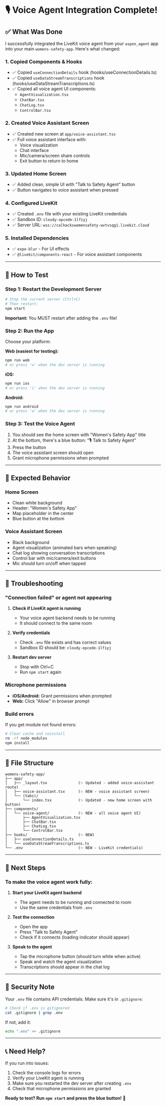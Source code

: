 # 🎙️ Voice Agent Integration Complete!

## ✅ What Was Done

I successfully integrated the LiveKit voice agent from your `aspen_agent` app into your main `womens-safety-app`. Here's what changed:

### 1. **Copied Components & Hooks**
- ✅ Copied `useConnectionDetails` hook (hooks/useConnectionDetails.ts)
- ✅ Copied `useDataStreamTranscriptions` hook (hooks/useDataStreamTranscriptions.ts)
- ✅ Copied all voice agent UI components:
  - `AgentVisualization.tsx`
  - `ChatBar.tsx`
  - `ChatLog.tsx`
  - `ControlBar.tsx`

### 2. **Created Voice Assistant Screen**
- ✅ Created new screen at `app/voice-assistant.tsx`
- ✅ Full voice assistant interface with:
  - Voice visualization
  - Chat interface
  - Mic/camera/screen share controls
  - Exit button to return to home

### 3. **Updated Home Screen**
- ✅ Added clean, simple UI with "Talk to Safety Agent" button
- ✅ Button navigates to voice assistant when pressed

### 4. **Configured LiveKit**
- ✅ Created `.env` file with your existing LiveKit credentials
- ✅ Sandbox ID: `cloudy-opcode-1lfiyj`
- ✅ Server URL: `wss://calhackswomensafety-wvtvsqg1.livekit.cloud`

### 5. **Installed Dependencies**
- ✅ `expo-blur` - For UI effects
- ✅ `@livekit/components-react` - For voice assistant components

---

## 🚀 How to Test

### Step 1: Restart the Development Server
```bash
# Stop the current server (Ctrl+C)
# Then restart:
npm start
```

**Important:** You MUST restart after adding the `.env` file!

### Step 2: Run the App
Choose your platform:

**Web (easiest for testing):**
```bash
npm run web
# or press 'w' when the dev server is running
```

**iOS:**
```bash
npm run ios
# or press 'i' when the dev server is running
```

**Android:**
```bash
npm run android
# or press 'a' when the dev server is running
```

### Step 3: Test the Voice Agent
1. You should see the home screen with "Women's Safety App" title
2. At the bottom, there's a blue button: "🎙️ Talk to Safety Agent"
3. Press the button
4. The voice assistant screen should open
5. Grant microphone permissions when prompted

---

## 🎯 Expected Behavior

### Home Screen
- Clean white background
- Header: "Women's Safety App"
- Map placeholder in the center
- Blue button at the bottom

### Voice Assistant Screen
- Black background
- Agent visualization (animated bars when speaking)
- Chat log showing conversation transcriptions
- Control bar with mic/camera/exit buttons
- Mic should turn on/off when tapped

---

## 🔧 Troubleshooting

### "Connection failed" or agent not appearing
1. **Check if LiveKit agent is running**
   - Your voice agent backend needs to be running
   - It should connect to the same room

2. **Verify credentials**
   - Check `.env` file exists and has correct values
   - Sandbox ID should be: `cloudy-opcode-1lfiyj`

3. **Restart dev server**
   - Stop with Ctrl+C
   - Run `npm start` again

### Microphone permissions
- **iOS/Android:** Grant permissions when prompted
- **Web:** Click "Allow" in browser prompt

### Build errors
If you get module not found errors:
```bash
# Clear cache and reinstall
rm -rf node_modules
npm install
```

---

## 📁 File Structure

```
womens-safety-app/
├── app/
│   ├── _layout.tsx              (✨ Updated - added voice-assistant route)
│   ├── voice-assistant.tsx      (✨ NEW - voice assistant screen)
│   └── (tabs)/
│       └── index.tsx            (✨ Updated - new home screen with button)
├── components/
│   └── voice-agent/             (✨ NEW - all voice agent UI)
│       ├── AgentVisualization.tsx
│       ├── ChatBar.tsx
│       ├── ChatLog.tsx
│       └── ControlBar.tsx
├── hooks/                       (✨ NEW)
│   ├── useConnectionDetails.ts
│   └── useDataStreamTranscriptions.ts
└── .env                         (✨ NEW - LiveKit credentials)
```

---

## 🎤 Next Steps

### To make the voice agent work fully:

1. **Start your LiveKit agent backend**
   - The agent needs to be running and connected to room
   - Use the same credentials from `.env`

2. **Test the connection**
   - Open the app
   - Press "Talk to Safety Agent"
   - Check if it connects (loading indicator should appear)

3. **Speak to the agent**
   - Tap the microphone button (should turn white when active)
   - Speak and watch the agent visualization
   - Transcriptions should appear in the chat log

---

## 🔐 Security Note

Your `.env` file contains API credentials. Make sure it's in `.gitignore`:
```bash
# Check if .env is gitignored
cat .gitignore | grep .env
```

If not, add it:
```bash
echo ".env" >> .gitignore
```

---

## 📞 Need Help?

If you run into issues:
1. Check the console logs for errors
2. Verify your LiveKit agent is running
3. Make sure you restarted the dev server after creating `.env`
4. Check that microphone permissions are granted

**Ready to test? Run `npm start` and press the blue button!** 🚀

